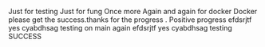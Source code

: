 Just for testing 
Just for fung
Once more Again and again for docker 
Docker please get the success.thanks for the progress . Positive progress 
efdsrjtf yes cyabdhsag testing on main again
efdsrjtf yes cyabdhsag testing SUCCESS
